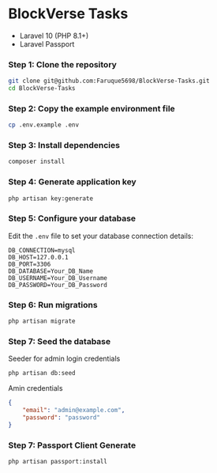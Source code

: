 # BlockVerse Tasks

- Laravel 10 (PHP 8.1+)
- Laravel Passport

### Step 1: Clone the repository

```bash
git clone git@github.com:Faruque5698/BlockVerse-Tasks.git
cd BlockVerse-Tasks
```
### Step 2: Copy the example environment file

```bash
cp .env.example .env
```
### Step 3: Install dependencies

```bash
composer install
```
### Step 4: Generate application key

```bash
php artisan key:generate
```

### Step 5: Configure your database
Edit the `.env` file to set your database connection details:

```env
DB_CONNECTION=mysql
DB_HOST=127.0.0.1
DB_PORT=3306
DB_DATABASE=Your_DB_Name
DB_USERNAME=Your_DB_Username
DB_PASSWORD=Your_DB_Password
```

### Step 6: Run migrations

```bash
php artisan migrate
```

### Step 7: Seed the database 
Seeder for admin login credentials
```bash
php artisan db:seed
```
Amin credentials
```json
{
    "email": "admin@example.com",
    "password": "password" 
}
```
### Step 7: Passport Client Generate
```bash
php artisan passport:install
```


